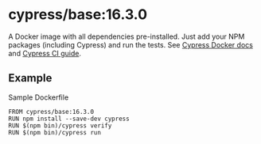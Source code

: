 <!-- WARNING: this file was autogenerated by generate-base-image.js -->
# cypress/base:16.3.0

A Docker image with all dependencies pre-installed.
Just add your NPM packages (including Cypress) and run the tests.
See [Cypress Docker docs](https://on.cypress.io/docker) and
[Cypress CI guide](https://on.cypress.io/ci).

## Example

Sample Dockerfile

```
FROM cypress/base:16.3.0
RUN npm install --save-dev cypress
RUN $(npm bin)/cypress verify
RUN $(npm bin)/cypress run
```
